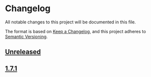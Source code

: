 # Changelog

All notable changes to this project will be documented in this file.

The format is based on [Keep a Changelog](https://keepachangelog.com/en/1.0.0/),
and this project adheres to [Semantic Versioning](https://semver.org/spec/v2.0.0.html).

## [Unreleased]

## [1.7.1]

[Unreleased]: https://github.com/serdigital64/aplatform64/compare/1.7.1...HEAD
[1.7.1]: https://github.com/serdigital64/aplatform64/releases/tag/1.7.1
